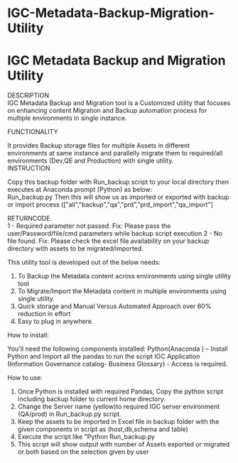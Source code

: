 # IGC-Metadata-Backup-Migration-Utility
# IGC Metadata Backup and Migration Utility
DESCRIPTION                                                                                                                                                                                        
IGC Metadata Backup and Migration tool is a Customized utility that focuses on enhancing content Migration and Backup automation process for multiple environments in single instance.
  
                                                                                                           
FUNCTIONALITY                                                                                          
   
It provides Backup storage files for multiple Assets in different environments at same instance and parallelly migrate them to required/all environments (Dev,QE and Production) with single utility.                                                                                        
INSTRUCTION                                                                                             
                                                                                             
Copy this backup folder with Run_backup script to your local directory then executes at Anaconda prompt (Python) as below:                                    
Run_backup.py <userID> <Password> <Asset File> <backup>
Then this will show us as imported or exported with backup or import process (["all","backup","qa","prd","prd_import","qa_import"]
                                                                                                           
RETURNCODE                                                                                                                                                                                       
1 - Required parameter not passed. Fix: Please pass the user/Password/file/cmd parameters while backup script execution
2 - No file found. Fix: Please check the excel file availability on your backup  directory with assets to be migrated/imported.               



  


This utility tool is developed out of the below needs:
  
1.	To Backup the Metadata content across environments using single utility tool 
2.	To Migrate/Import the Metadata content in multiple environments using single utility. 
3.	Quick storage and Manual Versus Automated Approach over 60% reduction in effort
4.	Easy to plug in anywhere.
  
How to install:
  
You'll need the following components installed:
Python(Anaconda ) – Install Python and Import all the pandas to run the script
IGC Application (Information Governance catalog- Business Glossary) - Access is required.
  
How to use:
  
1.	Once Python is installed with required Pandas, Copy the python script including backup folder to current home directory.
2.	Change the Server name (yellow)to required IGC server environment (QA/prod) in Run_backup.py script.
3.	Keep the assets to be imported in Excel file in backup folder with the given components in script as (host,db,schema and table)
4.	Execute the script like "Python Run_backup.py <userID> <Password> <Asset File> <backup> 
5.	This script will show output with number of Assets exported or migrated or both based on the selection given by user
